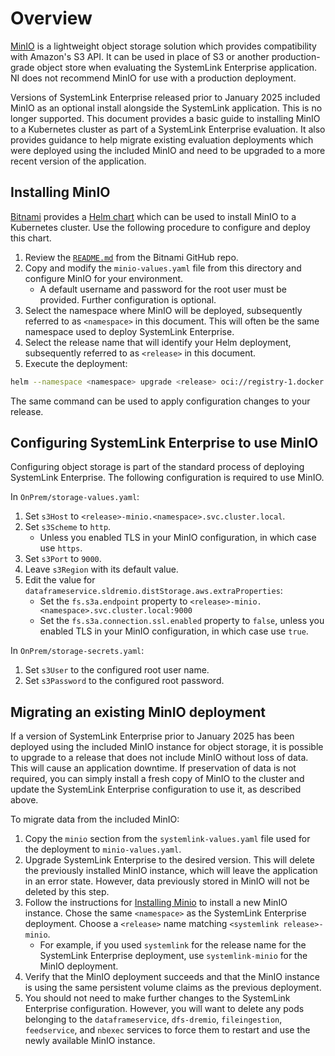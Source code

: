 # Overview

[MinIO](https://min.io/) is a lightweight object storage solution which provides
compatibility with Amazon's S3 API. It can be used in place of S3 or another
production-grade object store when evaluating the SystemLink Enterprise
application. NI does not recommend MinIO for use with a production deployment.

Versions of SystemLink Enterprise released prior to January 2025 included MinIO
as an optional install alongside the SystemLink application. This is no longer
supported. This document provides a basic guide to installing MinIO to a
Kubernetes cluster as part of a SystemLink Enterprise evaluation. It also
provides guidance to help migrate existing evaluation deployments which were
deployed using the included MinIO and need to be upgraded to a more recent
version of the application.

## Installing MinIO

[Bitnami](https://bitnami.com/) provides a
[Helm chart](https://github.com/bitnami/charts/tree/main/bitnami/minio) which
can be used to install MinIO to a Kubernetes cluster. Use the following
procedure to configure and deploy this chart.

1. Review the
   [`README.md`](https://github.com/bitnami/charts/blob/main/bitnami/minio/README.md)
   from the Bitnami GitHub repo.
2. Copy and modify the `minio-values.yaml` file from this directory and
   configure MinIO for your environment.
   - A default username and password for the root user must be provided. Further
     configuration is optional.
3. Select the namespace where MinIO will be deployed, subsequently referred to
   as `<namespace>` in this document. This will often be the same namespace used
   to deploy SystemLink Enterprise.
4. Select the release name that will identify your Helm deployment, subsequently
   referred to as `<release>` in this document.
5. Execute the deployment:

```bash
helm --namespace <namespace> upgrade <release> oci://registry-1.docker.io/bitnamicharts/minio --install --values minio-values.yaml
```

The same command can be used to apply configuration changes to your release.

## Configuring SystemLink Enterprise to use MinIO

Configuring object storage is part of the standard process of deploying
SystemLink Enterprise. The following configuration is required to use MinIO.

In `OnPrem/storage-values.yaml`:

1. Set `s3Host` to `<release>-minio.<namespace>.svc.cluster.local`.
2. Set `s3Scheme` to `http`.
   - Unless you enabled TLS in your MinIO configuration, in which case use
     `https`.
3. Set `s3Port` to `9000`.
4. Leave `s3Region` with its default value.
5. Edit the value for
   `dataframeservice.sldremio.distStorage.aws.extraProperties`:
   - Set the `fs.s3a.endpoint` property to `<release>-minio.<namespace>.svc.cluster.local:9000`
   - Set the `fs.s3a.connection.ssl.enabled` property to `false`, unless you
     enabled TLS in your MinIO configuration, in which case use `true`.

In `OnPrem/storage-secrets.yaml`:

1. Set `s3User` to the configured root user name.
2. Set `s3Password` to the configured root password.

## Migrating an existing MinIO deployment

If a version of SystemLink Enterprise prior to January 2025 has been deployed
using the included MinIO instance for object storage, it is possible to upgrade
to a release that does not include MinIO without loss of data. This will cause
an application downtime. If preservation of data is not required, you can simply
install a fresh copy of MinIO to the cluster and update the SystemLink
Enterprise configuration to use it, as described above.

To migrate data from the included MinIO:

1. Copy the `minio` section from the `systemlink-values.yaml` file used for the
   deployment to `minio-values.yaml`.
2. Upgrade SystemLink Enterprise to the desired version. This will delete the
   previously installed MinIO instance, which will leave the application in an
   error state. However, data previously stored in MinIO will not be deleted by
   this step.
3. Follow the instructions for [Installing Minio](#installing-minio) to install
   a new MinIO instance. Chose the same `<namespace>` as the SystemLink
   Enterprise deployment. Choose a `<release>` name matching
   `<systemlink release>-minio`.
   - For example, if you used `systemlink` for the release name for the
     SystemLink Enterprise deployment, use `systemlink-minio` for the MinIO
     deployment.
4. Verify that the MinIO deployment succeeds and that the MinIO instance is
   using the same persistent volume claims as the previous deployment.
5. You should not need to make further changes to the SystemLink Enterprise
   configuration. However, you will want to delete any pods belonging to the
   `dataframeservice`, `dfs-dremio`, `fileingestion`, `feedservice`, and
   `nbexec` services to force them to restart and use the newly available MinIO
   instance.
